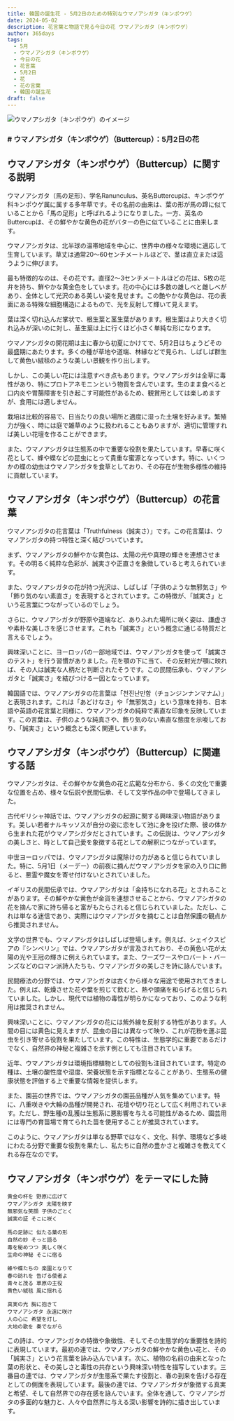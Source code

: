 ```yaml
---
title: 韓国の誕生花 - 5月2日のための特別なウマノアシガタ（キンポウゲ）
date: 2024-05-02
description: 花言葉と物語で見る今日の花 ウマノアシガタ（キンポウゲ）
author: 365days
tags:
  - 5月
  - ウマノアシガタ（キンポウゲ）
  - 今日の花
  - 花言葉
  - 5月2日
  - 花
  - 花の言葉
  - 韓国の誕生花
draft: false
---
```



![ウマノアシガタ（キンポウゲ）のイメージ](https://cdn.pixabay.com/photo/2023/07/02/07/20/buttercup-8101494_1280.jpg#center#center)


### # ウマノアシガタ（キンポウゲ）（Buttercup）：5月2日の花

## ウマノアシガタ（キンポウゲ）（Buttercup）に関する説明

ウマノアシガタ（馬の足形）、学名Ranunculus、英名Buttercupは、キンポウゲ科キンポウゲ属に属する多年草です。その名前の由来は、葉の形が馬の蹄に似ていることから「馬の足形」と呼ばれるようになりました。一方、英名のButtercupは、その鮮やかな黄色の花がバターの色に似ていることに由来します。

ウマノアシガタは、北半球の温帯地域を中心に、世界中の様々な環境に適応して生育しています。草丈は通常20〜60センチメートルほどで、茎は直立または這うように伸びます。

最も特徴的なのは、その花です。直径2〜3センチメートルほどの花は、5枚の花弁を持ち、鮮やかな黄金色をしています。花の中心には多数の雄しべと雌しべがあり、全体として光沢のある美しい姿を見せます。この艶やかな黄色は、花の表面にある特殊な細胞構造によるもので、光を反射して輝いて見えます。

葉は深く切れ込んだ掌状で、根生葉と茎生葉があります。根生葉はより大きく切れ込みが深いのに対し、茎生葉は上に行くほど小さく単純な形になります。

ウマノアシガタの開花期は主に春から初夏にかけてで、5月2日はちょうどその最盛期にあたります。多くの種が草地や道端、林縁などで見られ、しばしば群生して黄色い絨毯のような美しい景観を作り出します。

しかし、この美しい花には注意すべき点もあります。ウマノアシガタは全草に毒性があり、特にプロトアネモニンという物質を含んでいます。生のまま食べると口内炎や胃腸障害を引き起こす可能性があるため、観賞用としては楽しめますが、食用には適しません。

栽培は比較的容易で、日当たりの良い場所と適度に湿った土壌を好みます。繁殖力が強く、時には庭で雑草のように扱われることもありますが、適切に管理すれば美しい花壇を作ることができます。

また、ウマノアシガタは生態系の中で重要な役割を果たしています。早春に咲く花として、蜂や蝶などの昆虫にとって貴重な蜜源となっています。特に、いくつかの蝶の幼虫はウマノアシガタを食草としており、その存在が生物多様性の維持に貢献しています。

## ウマノアシガタ（キンポウゲ）（Buttercup）の花言葉

ウマノアシガタの花言葉は「Truthfulness（誠実さ）」です。この花言葉は、ウマノアシガタの持つ特性と深く結びついています。

まず、ウマノアシガタの鮮やかな黄色は、太陽の光や真理の輝きを連想させます。その明るく純粋な色彩が、誠実さや正直さを象徴していると考えられています。

また、ウマノアシガタの花が持つ光沢は、しばしば「子供のような無邪気さ」や「飾り気のない素直さ」を表現するとされています。この特徴が、「誠実さ」という花言葉につながっているのでしょう。

さらに、ウマノアシガタが野原や道端など、ありふれた場所に咲く姿は、謙虚さや素朴な美しさを感じさせます。これも「誠実さ」という概念に通じる特質だと言えるでしょう。

興味深いことに、ヨーロッパの一部地域では、ウマノアシガタを使って「誠実さのテスト」を行う習慣がありました。花を顎の下に当て、その反射光が顎に映れば、その人は誠実な人柄だと判断されたそうです。この民間伝承も、ウマノアシガタと「誠実さ」を結びつける一因となっています。

韓国語では、ウマノアシガタの花言葉は「천진난만함（チョンジンナンマナム）」と表現されます。これは「あどけなさ」や「無邪気さ」という意味を持ち、日本語や英語の花言葉と同様に、ウマノアシガタの純粋で素直な印象を反映しています。この言葉は、子供のような純真さや、飾り気のない素直な態度を示唆しており、「誠実さ」という概念とも深く関連しています。

## ウマノアシガタ（キンポウゲ）（Buttercup）に関連する話

ウマノアシガタは、その鮮やかな黄色の花と広範な分布から、多くの文化で重要な位置を占め、様々な伝説や民間伝承、そして文学作品の中で登場してきました。

古代ギリシャ神話では、ウマノアシガタの起源に関する興味深い物語があります。美しい若者ナルキッソスが自分の姿に恋をして池に身を投げた際、彼の体から生まれた花がウマノアシガタだとされています。この伝説は、ウマノアシガタの美しさと、時として自己愛を象徴する花としての解釈につながっています。

中世ヨーロッパでは、ウマノアシガタは魔除けの力があると信じられていました。特に、5月1日（メーデー）の前夜に摘んだウマノアシガタを家の入り口に飾ると、悪霊や魔女を寄せ付けないとされていました。

イギリスの民間伝承では、ウマノアシガタは「金持ちになれる花」とされることがあります。その鮮やかな黄色が金貨を連想させることから、ウマノアシガタの花を摘んで家に持ち帰ると富がもたらされると信じられていました。ただし、これは単なる迷信であり、実際にはウマノアシガタを摘むことは自然保護の観点から推奨されません。

文学の世界でも、ウマノアシガタはしばしば登場します。例えば、シェイクスピアの『シンベリン』では、ウマノアシガタが言及されており、その黄色い花が太陽の光や王冠の輝きに例えられています。また、ワーズワースやロバート・バーンズなどのロマン派詩人たちも、ウマノアシガタの美しさを詩に詠んでいます。

民間療法の分野では、ウマノアシガタは古くから様々な用途で使用されてきました。例えば、乾燥させた花や葉を煎じて飲むと、熱や頭痛を和らげると信じられていました。しかし、現代では植物の毒性が明らかになっており、このような利用は推奨されません。

興味深いことに、ウマノアシガタの花には紫外線を反射する特性があります。人間の目には黄色に見えますが、昆虫の目には異なって映り、これが花粉を運ぶ昆虫を引き寄せる役割を果たしています。この特性は、生態学的に重要であるだけでなく、自然界の神秘と複雑さを示す例としても注目されています。

近年、ウマノアシガタは環境指標植物としての役割も注目されています。特定の種は、土壌の酸性度や湿度、栄養状態を示す指標となることがあり、生態系の健康状態を評価する上で重要な情報を提供します。

また、園芸の世界では、ウマノアシガタの園芸品種が人気を集めています。特に、八重咲きや大輪の品種が開発され、花壇や切り花として広く利用されています。ただし、野生種の乱獲は生態系に悪影響を与える可能性があるため、園芸用には専門の育苗場で育てられた苗を使用することが推奨されています。

このように、ウマノアシガタは単なる野草ではなく、文化、科学、環境など多岐にわたる分野で重要な役割を果たし、私たちに自然の豊かさと複雑さを教えてくれる存在なのです。

## ウマノアシガタ（キンポウゲ）をテーマにした詩

    黄金の杯を 野原に広げて
    ウマノアシガタ 太陽を映す
    無邪気な笑顔 子供のごとく
    誠実の証 そこに咲く

    馬の足跡に 似たる葉の形
    自然の妙 そっと語る
    毒を秘めつつ 美しく咲く
    生命の神秘 そこに宿る

    蜂や蝶たちの 楽園となりて
    春の訪れを 告げる使者よ
    青々と茂る 草原の主役
    黄色い絨毯 風に揺れる

    真実の光 胸に抱きて
    ウマノアシガタ 永遠に咲け
    人の心に 希望を灯し
    大地の歌を 奏でながら

この詩は、ウマノアシガタの特徴や象徴性、そしてその生態学的な重要性を詩的に表現しています。最初の連では、ウマノアシガタの鮮やかな黄色い花と、その「誠実さ」という花言葉を詠み込んでいます。次に、植物の名前の由来となった葉の形状と、その美しさと毒性の共存という興味深い特性を描写しています。三番目の連では、ウマノアシガタが生態系で果たす役割と、春の到来を告げる存在としての側面を表現しています。最後の連では、ウマノアシガタが象徴する真実と希望、そして自然界での存在感を詠んでいます。全体を通して、ウマノアシガタの多面的な魅力と、人々や自然界に与える深い影響を詩的に描き出しています。
